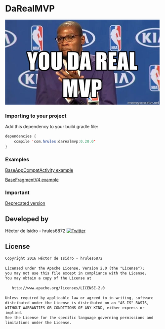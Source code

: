 DaRealMVP
=====
[![image](meme.jpg)](https://www.youtube.com/watch?v=NmRJgKbibB8)

### Importing to your project

Add this dependency to your build.gradle file:

```java
dependencies {
    compile 'com.hrules:darealmvp:0.20.0'
}
```

### Examples

[BaseAppCompatActivity example](https://gist.github.com/hrules6872/9654271c11c0f3c742a58355dc635f11)

[BaseFragmentV4 example](https://gist.github.com/hrules6872/66ea3fed040ab0c75e11c1a45b8c2360)

### Important

[Deprecated version](https://github.com/hrules6872/DaRealMVP/tree/deprecated)


Developed by
-------
Héctor de Isidro - hrules6872 [![Twitter](http://img.shields.io/badge/contact-@hector6872-blue.svg?style=flat)](http://twitter.com/hector6872)

License
-------
    Copyright 2016 Héctor de Isidro - hrules6872

    Licensed under the Apache License, Version 2.0 (the "License");
    you may not use this file except in compliance with the License.
    You may obtain a copy of the License at

       http://www.apache.org/licenses/LICENSE-2.0

    Unless required by applicable law or agreed to in writing, software
    distributed under the License is distributed on an "AS IS" BASIS,
    WITHOUT WARRANTIES OR CONDITIONS OF ANY KIND, either express or implied.
    See the License for the specific language governing permissions and
    limitations under the License.
